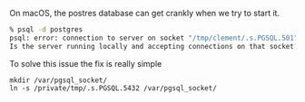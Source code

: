 On macOS, the postres database can get crankly when we try to start it.
```bash
% psql -d postgres
psql: error: connection to server on socket "/tmp/clement/.s.PGSQL.501" failed: No such file or directory
Is the server running locally and accepting connections on that socket?
```

To solve this issue the fix is really simple
```shell
mkdir /var/pgsql_socket/  
ln -s /private/tmp/.s.PGSQL.5432 /var/pgsql_socket/
```